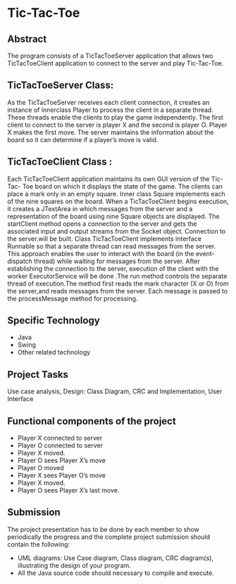 # Tic-Tac-Toe

## Abstract
The program consists of a TicTacToeServer application that allows two
TicTacToeClient application to connect to the server and play Tic-Tac-Toe.

## TicTacToeServer Class:
As the TicTacToeServer receives each client connection, it creates an instance
of innerclass Player to process the client in a separate thread. These threads
enable the clients to play the game independently. The first client to connect to
the server is player X and the second is player O. Player X makes the first move.
The server maintains the information about the board so it can determine if a
player’s move is valid.

## TicTacToeClient Class :
Each TicTacToeClient application maintains its own GUI version of the Tic-Tac-
Toe board on which it displays the state of the game. The clients can place a
mark only in an empty square. Inner class Square implements each of the nine
squares on the board. When a TicTacToeClient begins execution, it creates a
JTextArea in which messages from the server and a representation of the board
using nine Square objects are displayed. The
startClient method opens a connection to the server and gets the associated
input and output streams from the Socket object. Connection to the server.will be
built. Class TicTacToeClient implements interface Runnable so that a separate
thread can read messages from the server. This approach enables the user to
interact with the board (in the event-dispatch thread) while waiting for messages
from the server. After establishing the connection to the server, execution of the
client with the worker ExecutorService will be done .The run method controls the
separate thread of execution.The method first reads the mark character (X or O)
from the server,and reads messages from the server. Each message is passed
to the processMessage method for processing.

## Specific Technology
- Java 
- Swing 
- Other related technology

## Project Tasks
Use case analysis, Design: Class Diagram, CRC and Implementation, User
Interface

## Functional components of the project
- Player X connected to server 
- Player O connected to server 
- Player X moved. 
- Player O sees Player X’s move 
- Player O moved 
- Player X sees Player O’s move 
- Player X moved. 
- Player O sees Player X’s last move.

## Submission
The project presentation has to be done by each member to show periodically
the progress and the complete project submission should contain the following:
- UML diagrams: Use Case diagram, Class diagram, CRC diagram(s), illustrating the design of your program.
- All the Java source code should necessary to compile and execute.
